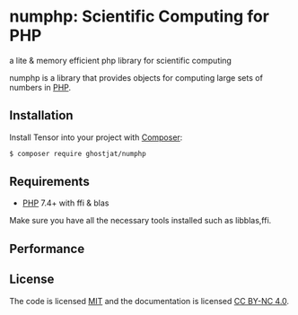 # numphp: Scientific Computing for PHP
a lite &amp; memory efficient  php library for scientific computing

numphp is a library that provides objects for computing large sets of numbers in [PHP](https://php.net).

## Installation
Install Tensor into your project with [Composer](https://getcomposer.org/):
```sh
$ composer require ghostjat/numphp
```

## Requirements
- [PHP](https://php.net) 7.4+ with ffi & blas

Make sure you have all the necessary tools installed such as libblas,ffi.

## Performance

## License
The code is licensed [MIT](LICENSE) and the documentation is licensed [CC BY-NC 4.0](https://creativecommons.org/licenses/by-nc/4.0/).

